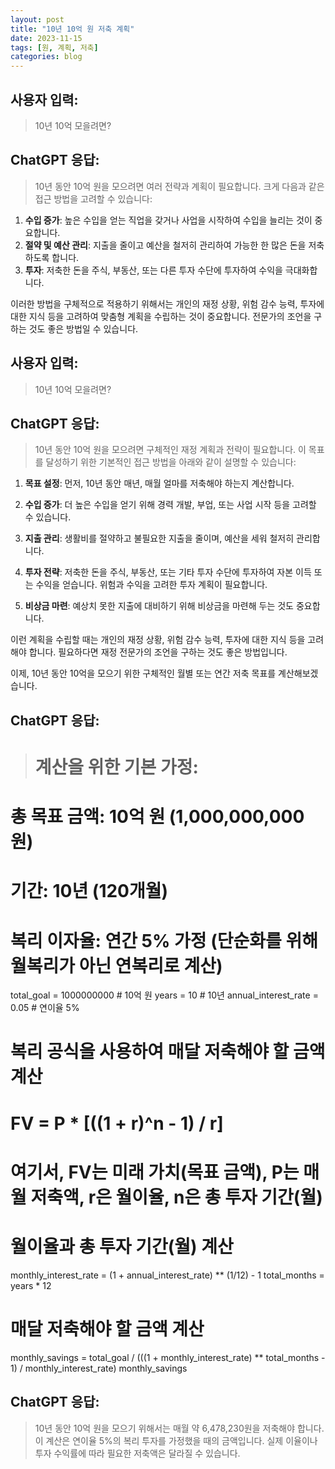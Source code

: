 ```yaml
---
layout: post
title: "10년 10억 원 저축 계획"
date: 2023-11-15
tags: [원, 계획, 저축]
categories: blog
---
```


## 사용자 입력:
> 10년 10억 모을려면?

## ChatGPT 응답:
> 10년 동안 10억 원을 모으려면 여러 전략과 계획이 필요합니다. 크게 다음과 같은 접근 방법을 고려할 수 있습니다:

1. **수입 증가**: 높은 수입을 얻는 직업을 갖거나 사업을 시작하여 수입을 늘리는 것이 중요합니다.
2. **절약 및 예산 관리**: 지출을 줄이고 예산을 철저히 관리하여 가능한 한 많은 돈을 저축하도록 합니다.
3. **투자**: 저축한 돈을 주식, 부동산, 또는 다른 투자 수단에 투자하여 수익을 극대화합니다.

이러한 방법을 구체적으로 적용하기 위해서는 개인의 재정 상황, 위험 감수 능력, 투자에 대한 지식 등을 고려하여 맞춤형 계획을 수립하는 것이 중요합니다. 전문가의 조언을 구하는 것도 좋은 방법일 수 있습니다.

## 사용자 입력:
> 10년 10억 모을려면?

## ChatGPT 응답:
> 10년 동안 10억 원을 모으려면 구체적인 재정 계획과 전략이 필요합니다. 이 목표를 달성하기 위한 기본적인 접근 방법을 아래와 같이 설명할 수 있습니다:

1. **목표 설정**: 먼저, 10년 동안 매년, 매월 얼마를 저축해야 하는지 계산합니다.

2. **수입 증가**: 더 높은 수입을 얻기 위해 경력 개발, 부업, 또는 사업 시작 등을 고려할 수 있습니다.

3. **지출 관리**: 생활비를 절약하고 불필요한 지출을 줄이며, 예산을 세워 철저히 관리합니다.

4. **투자 전략**: 저축한 돈을 주식, 부동산, 또는 기타 투자 수단에 투자하여 자본 이득 또는 수익을 얻습니다. 위험과 수익을 고려한 투자 계획이 필요합니다.

5. **비상금 마련**: 예상치 못한 지출에 대비하기 위해 비상금을 마련해 두는 것도 중요합니다.

이런 계획을 수립할 때는 개인의 재정 상황, 위험 감수 능력, 투자에 대한 지식 등을 고려해야 합니다. 필요하다면 재정 전문가의 조언을 구하는 것도 좋은 방법입니다.

이제, 10년 동안 10억을 모으기 위한 구체적인 월별 또는 연간 저축 목표를 계산해보겠습니다.

## ChatGPT 응답:
> # 계산을 위한 기본 가정:
# 총 목표 금액: 10억 원 (1,000,000,000 원)
# 기간: 10년 (120개월)
# 복리 이자율: 연간 5% 가정 (단순화를 위해 월복리가 아닌 연복리로 계산)

total_goal = 1000000000  # 10억 원
years = 10  # 10년
annual_interest_rate = 0.05  # 연이율 5%

# 복리 공식을 사용하여 매달 저축해야 할 금액 계산
# FV = P * [((1 + r)^n - 1) / r]
# 여기서, FV는 미래 가치(목표 금액), P는 매월 저축액, r은 월이율, n은 총 투자 기간(월)

# 월이율과 총 투자 기간(월) 계산
monthly_interest_rate = (1 + annual_interest_rate) ** (1/12) - 1
total_months = years * 12

# 매달 저축해야 할 금액 계산
monthly_savings = total_goal / (((1 + monthly_interest_rate) ** total_months - 1) / monthly_interest_rate)
monthly_savings

## ChatGPT 응답:
> 10년 동안 10억 원을 모으기 위해서는 매월 약 6,478,230원을 저축해야 합니다. 이 계산은 연이율 5%의 복리 투자를 가정했을 때의 금액입니다. 실제 이율이나 투자 수익률에 따라 필요한 저축액은 달라질 수 있습니다.

